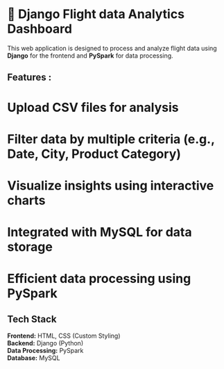 # 🛒 Django Flight data Analytics Dashboard

This web application is designed to process and analyze flight data using **Django** for the frontend and **PySpark** for data processing.

## Features :

# Upload CSV files for analysis  
# Filter data by multiple criteria (e.g., Date, City, Product Category)  
# Visualize insights using interactive charts  
# Integrated with MySQL for data storage  
# Efficient data processing using PySpark  

## Tech Stack
**Frontend:** HTML, CSS (Custom Styling)  
**Backend:** Django (Python)  
**Data Processing:** PySpark  
**Database:** MySQL  
